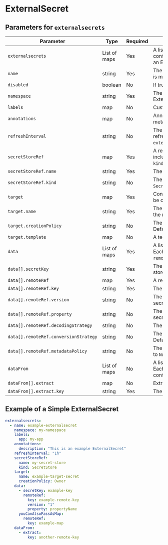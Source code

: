 # ExternalSecret

## Parameters for `externalsecrets`

| Parameter                             | Type         | Required | Description                                                                                           |
| ------------------------------------- | ------------ | -------- | ----------------------------------------------------------------------------------------------------- |
| `externalsecrets`                     | List of maps | Yes      | A list containing ExternalSecret configurations. Each item in the list defines an ExternalSecret.     |
| `name`                                | string       | Yes      | The name of the ExternalSecret. This field is mandatory.                                              |
| `disabled`                             | boolean      | No       | If true, disables the ExternalSecret.                                                                 |
| `namespace`                           | string       | Yes      | The namespace in which the ExternalSecret should be created.                                          |
| `labels`                              | map          | No       | Custom labels for the ExternalSecret.                                                                 |
| `annotations`                         | map          | No       | Annotations for the ExternalSecret metadata.                                                          |
| `refreshInterval`                     | string       | No       | The interval at which the secret is refreshed. Defaults to `externalsecret_defaults.refreshInterval`. |
| `secretStoreRef`                      | map          | Yes      | A reference to the secret store. Must include `name` and can optionally include `kind`.               |
| `secretStoreRef.name`                 | string       | Yes      | The name of the secret store.                                                                         |
| `secretStoreRef.kind`                 | string       | No       | The kind of the secret store. Defaults to `SecretStore`.                                              |
| `target`                              | map          | Yes      | Configuration for the target secret that will be created from the ExternalSecret.                     |
| `target.name`                         | string       | Yes      | The name of the target secret. Defaults to the name of the ExternalSecret.                            |
| `target.creationPolicy`               | string       | No       | The creation policy for the target secret. Defaults to `Owner`.                                       |
| `target.template`                     | map          | No       | A template for the target secret.                                                                     |
| `data`                                | List of maps | Yes      | A list of data entries for the ExternalSecret. Each entry specifies a `secretKey` and a `remoteRef`.  |
| `data[].secretKey`                    | string       | Yes      | The key under which the data will be stored in the target secret.                                     |
| `data[].remoteRef`                    | map          | Yes      | A reference to the remote secret key.                                                                 |
| `data[].remoteRef.key`                | string       | Yes      | The key in the remote secret.                                                                         |
| `data[].remoteRef.version`            | string       | No       | The version of the key in the remote secret.                                                          |
| `data[].remoteRef.property`           | string       | No       | The property to extract from the remote secret key.                                                   |
| `data[].remoteRef.decodingStrategy`   | string       | No       | The strategy for decoding the data.                                                                   |
| `data[].remoteRef.conversionStrategy` | string       | No       | The strategy for converting the data. Defaults to `Default`.                                          |
| `data[].remoteRef.metadataPolicy`     | string       | No       | The policy for handling metadata. Defaults to `None`.                                                 |
| `dataFrom`                            | List of maps | No       | A list of data entries for the ExternalSecret. Each entry specifies an `extract` configuration.       |
| `dataFrom[].extract`                  | map          | No       | Extract all keys from the remote secret.                                                              |
| `dataFrom[].extract.key`              | string       | Yes      | The key in the remote secret.                                                                         |

## Example of a Simple ExternalSecret

```yaml
externalsecrets:
  - name: example-externalsecret
    namespace: my-namespace
    labels:
      app: my-app
    annotations:
      description: "This is an example ExternalSecret"
    refreshInterval: "1h"
    secretStoreRef:
      name: my-secret-store
      kind: SecretStore
    target:
      name: example-target-secret
      creationPolicy: Owner
    data:
      - secretKey: example-key
        remoteRef:
          key: example-remote-key
          version: "1"
          property: propertyName
      youCanAlsoPassAsMap:
        remoteRef:
          key: example-map
    dataFrom:
      - extract:
          key: another-remote-key
```

